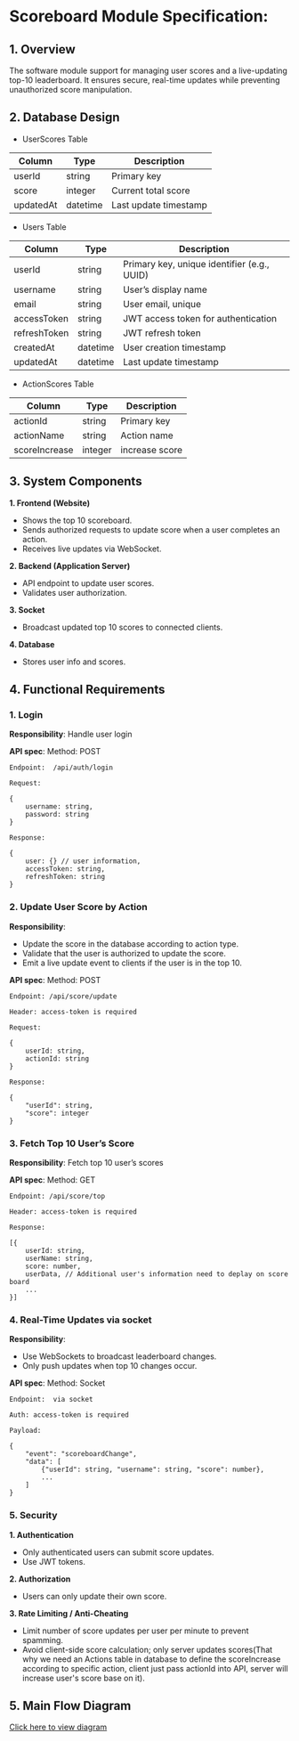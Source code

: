# Scoreboard Module Specification: 

## 1. Overview
The software module support for managing user scores and a live-updating top-10 leaderboard. It ensures secure, real-time updates while preventing unauthorized score manipulation.

## 2. Database Design
- UserScores Table

| Column    | Type     | Description           |
| --------- | -------- | --------------------- |
| userId    | string   | Primary key           |
| score     | integer  | Current total score   |
| updatedAt | datetime | Last update timestamp |

- Users Table

| Column       | Type         | Description                                 |
| ------------ | ------------ | ------------------------------------------- |
| userId       | string       | Primary key, unique identifier (e.g., UUID) |
| username     | string       | User’s display name                         |
| email        | string       | User email, unique                          |
| accessToken  | string       | JWT access token for authentication         |
| refreshToken | string       | JWT refresh token                           |
| createdAt    | datetime     | User creation timestamp                     |
| updatedAt    | datetime     | Last update timestamp                       |

- ActionScores Table

| Column            | Type     | Description           |
| ----------------- | -------- | --------------------- |
| actionId          | string   | Primary key           |
| actionName        | string   | Action name           |
| scoreIncrease     | integer  | increase score        |

## 3. System Components
**1. Frontend (Website)**

- Shows the top 10 scoreboard.
- Sends authorized requests to update score when a user completes an action.
- Receives live updates via WebSocket.

**2. Backend (Application Server)**

- API endpoint to update user scores.
- Validates user authorization.

**3. Socket**
- Broadcast updated top 10 scores to connected clients.

**4. Database**
- Stores user info and scores.


## 4. Functional Requirements

### 1. Login

**Responsibility**: Handle user login

**API spec**:
    Method: POST

    Endpoint:  /api/auth/login

    Request:

    {
        username: string,
        password: string
    }
    
    Response: 

    {
        user: {} // user information,
        accessToken: string,
        refreshToken: string
    }


### 2. Update User Score by Action

**Responsibility**: 
- Update the score in the database according to action type.
- Validate that the user is authorized to update the score.
- Emit a live update event to clients if the user is in the top 10.

**API spec**:
    Method: POST

    Endpoint: /api/score/update

    Header: access-token is required

    Request:

    {
        userId: string,
        actionId: string
    }
    
    Response: 

    {
        "userId": string,
        "score": integer
    }


### 3. Fetch Top 10 User’s Score

**Responsibility**: Fetch top 10 user’s scores

**API spec**:
    Method: GET

    Endpoint: /api/score/top

    Header: access-token is required
    
    Response: 

    [{
        userId: string,
        userName: string,
        score: number,
        userData, // Additional user's information need to deplay on score board
        ...
    }]


### 4. Real-Time Updates via socket

**Responsibility**: 
- Use WebSockets to broadcast leaderboard changes.
- Only push updates when top 10 changes occur.

**API spec**:
    Method: Socket

    Endpoint:  via socket 

    Auth: access-token is required
    
    Payload: 

    {
        "event": "scoreboardChange",
        "data": [
            {"userId": string, "username": string, "score": number},
            ...
        ]
    }

### 5. Security
**1.  Authentication**
- Only authenticated users can submit score updates.
- Use JWT tokens.

**2. Authorization**

- Users can only update their own score.

**3. Rate Limiting / Anti-Cheating**

- Limit number of score updates per user per minute to prevent spamming.
- Avoid client-side score calculation; only server updates scores(That why we need an Actions table in database to define the scoreIncrease according to specific action, client just pass actionId into API, server will increase user's score base on it).

## 5. Main Flow Diagram
[ Click here to view diagram](https://viewer.diagrams.net/?tags=%7B%7D&lightbox=1&highlight=0000ff&edit=_blank&layers=1&nav=1&title=Scoreboard%20Main%20Flow&dark=auto#R%3Cmxfile%3E%3Cdiagram%20name%3D%22Page-1%22%20id%3D%22yvELXFXFmgzVzmuQjB2Z%22%3E3ZpbU5wwFMc%2FDY863MKuj7rW1o62tqujPnUixCUjS5gQ9tJP3wTCLUFXtwi2L%2BzmhITwyz8nOWfXcGbLzWcKk%2FCSBCgybDPYGM6pYduW6dr8Q1i2hQXYk8KwoDiQN9WGOf6NypbSmuEApa0bGSERw0nb6JM4Rj5r2SClZN2%2B7ZFE7acmcIE0w9yHkW69xQELC%2BsUmLX9C8KLsHyyZcqaJSxvloY0hAFZN0zOJ8OZUUJY8W25maFIwCu5FO3OnqmtBkZRzF7TwFuB7beNdw5%2BrX6xL08XlwfHPw5kLysYZfKFb1LEDRdkgWM5brYtYVCSxQES%2FVmGc7IOMUPzBPqids2nn9tCtoxktewZUYY2zw7ZqkBwBSGyRIxu%2BS2ygSvRSe2UJNf1RFilLWxMgidtUM79ouq4xsO%2FSEJvoGV30aLcMiPLJEKMC5U%2FlXMzj32GyfgAnY9G0NEInlESMxQHAhT%2FEASvvs%2BvDTGsM5hgfk19QgXasywJIEP5%2BPnwbfPr7fXoiIG3E3HlzAZB7GqIT6D%2FVBDmb4ofcS7TnB0XqzDDjIWE4t%2FwQ4gWTCeHoMXUcjt0C8CAUMELUAtVCqa5UEVXwgWcnoxP8kgl6XR5AGdIkp5OkhIY%2BDBlFcsg3%2BUTfhUrxyzXv7nCkF9v0cOccPhsdL6O1V77XTq1zSEX%2F%2BQl%2F0qRj%2FAqJxmjdQn2gUAqajl4WHmEWtM356NjdndTtiZDUp5qlGch8p%2B46fxRICsOBTgtXcF1pWWVZEiWD1k6jFiBslEdvfIwUBl753ikcdQIceUei2M8L%2FkRTFPst8HUWjR5iaOg27tm4V4UuBOUxdNNs%2FJ0K0vFY1GgxQIKXO6WIF0g9sI72d2T0IAMOhiXNooivgmv2sPo4i6fcEVwzOo5tpTDCFBmLiUZ9ZFs1IwVlH6qE0vZsHhtrWE%2B69Vb7i%2BE8nH%2FlRKcMZXg9qQEMLQS9Ii0NyUcut60pYYdWshLV%2FzIzF%2BKe%2FTeBeKOKRBPEch0T4Go%2FVjOwILRg%2FIeBQPcpmAOzEPTG1k04COJpjrc%2Fq1qnKHdjJ6I%2BFvVbDC7a3xvbDe8VItFFN6%2B2RRcd8niFfKZjikf4Cjy2dfpgKnS0dBOR0%2By9Od0QNPlWMOdV7xRzytKKF1FJ2%2BVhnrwqaLHoaShp4ruRSCtqIPHcaytBxjhRSzEwidObBwnItrDPoyOZcUSB4Fo3hkrttVk9BAuHoFujg09eB16UFdib8GipWeORnDZ1Tq1jHeKK3a6eu%2BV63ky5nq21WPhvq5ey7EN7er1lNpPxDIq8jpp5vsoTXNaaUJi8dOZmuEZOiWpZHlcoC%2FbYX%2FysfRs2TvtlbviuR73SmvUxaVulq56et53s3RUFbz34tIzgN%2FIv7hXPjMf%2Fe%2BVhkjol38ZKKah%2FuOF8%2BkP%3C%2Fdiagram%3E%3C%2Fmxfile%3E)